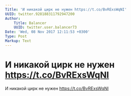 ```yaml
---
Title: 'И никакой цирк не нужен https://t.co/BvRExsWqNI'
UUID: twitter.928188311792947200
Author:
    Title: Balancer
    UUID: twitter.user.balancer73
Date: 'Wed, 08 Nov 2017 12:11:53 +0300'
Type: Post
Markup: Text
---
```


# И никакой цирк не нужен https://t.co/BvRExsWqNI

И никакой цирк не нужен https://t.co/BvRExsWqNI
